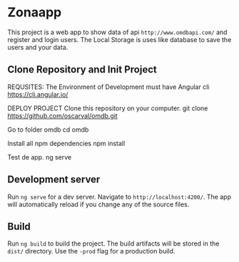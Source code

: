# Zonaapp

This project is a web app to show data of api `http://www.omdbapi.com/` and register and login users.
The Local Storage is uses like database to save the users and your data.

## Clone Repository and Init Project

REQUSITES:
The Environment of Development must have
Angular cli https://cli.angular.io/

DEPLOY PROJECT
Clone this repository on your computer.
git clone https://github.com/oscarval/omdb.git

Go to folder omdb
cd omdb

Install all npm dependencies
npm install

Test de app.
ng serve

## Development server

Run `ng serve` for a dev server. Navigate to `http://localhost:4200/`. The app will automatically reload if you change any of the source files.


## Build

Run `ng build` to build the project. The build artifacts will be stored in the `dist/` directory. Use the `-prod` flag for a production build.
